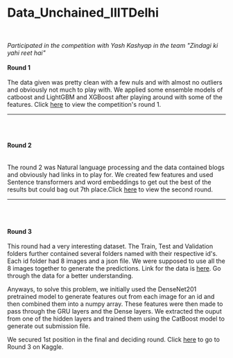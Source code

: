 # Data_Unchained_IIITDelhi
<br>

*Participated in the competition with Yash Kashyap in the team "Zindagi ki yahi reet hai"*
<br>
<br>
**Round 1**
<br>
<br>
The data given was pretty clean with a few nuls and with almost no outliers and obviously not much to play with. We applied some ensemble models of catboost and LightGBM and XGBoost after playing around with some of the features. Click [here](https://www.kaggle.com/c/round1-data-unchained/overview) to view the competition's round 1.

------------------------------------------------------------------------------------------------------
<br>
<br>

**Round 2**
<br><br><br>
The round 2 was Natural language processing and the data contained blogs and obviously had links in to play for. We created few features and used Sentence transformers and word embeddings to get out the best of the results but could bag out 7th place.Click [here](https://www.kaggle.com/c/data-unchained-round-2/overview) to view the second round.


--------------------------------------------------------------------------------------------------------
<br><br><br>
**Round 3**<br><br>
This round had a very interesting dataset. The Train, Test and Validation folders further contained several folders named with their respective id's. Each id folder had 8 images and a json file. We were supposed to use all the 8 images together to generate the predictions. Link for the data is [here](https://drive.google.com/file/d/1p5xIPI2e362RK9wgKP3NOwO4U6hNh2q1/view?usp=sharing). Go through the data for a better understanding.

Anyways, to solve this problem, we initially used the DenseNet201 pretrained model to generate features out from each image for an id and then combined them into a numpy array. These features were then made to pass through the GRU layers and the Dense layers. We extracted the ouput from one of the hidden layers and trained them using the CatBoost model to generate out submission file.

We secured 1st position in the final and deciding round.
Click [here](https://www.kaggle.com/t/ef5b543a20a3406c812ce036f60105e5) to go to Round 3 on Kaggle.
